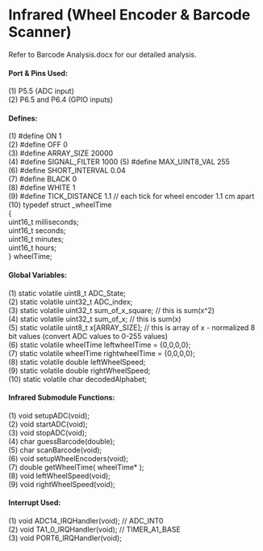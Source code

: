 # Infrared (Wheel Encoder & Barcode Scanner)
Refer to Barcode Analysis.docx for our detailed analysis.


#### Port & Pins Used:  
  
(1) P5.5           (ADC  input)    
(2) P6.5 and P6.4  (GPIO inputs)  


#### Defines:

(1) #define ON  1  
(2) #define OFF 0  
(3) #define ARRAY_SIZE      20000  
(4) #define SIGNAL_FILTER   1000 
(5) #define MAX_UINT8_VAL   255  
(6) #define SHORT_INTERVAL  0.04  
(7) #define BLACK           0  
(8) #define WHITE           1  
(9) #define TICK_DISTANCE   1.1    // each tick for wheel encoder 1.1 cm apart  
(10) typedef struct _wheelTime  
      {  
          uint16_t  milliseconds;  
          uint16_t       seconds;  
          uint16_t       minutes;  
          uint16_t         hours;  
      } wheelTime;  
  
  
#### Global Variables:  
  
(1) static volatile uint8_t   ADC_State;  
(2) static volatile uint32_t  ADC_index;  
(3) static volatile uint32_t  sum_of_x_square;   // this is sum(x^2)  
(4) static volatile uint32_t  sum_of_x;          // this is sum(x)  
(5) static volatile uint8_t   x[ARRAY_SIZE];     // this is array of x - normalized 8 bit values (convert ADC values to 0-255 values)  
(6) static volatile wheelTime leftwheelTime = {0,0,0,0};  
(7) static volatile wheelTime rightwheelTime = {0,0,0,0};  
(8) static volatile double    leftWheelSpeed;  
(9) static volatile double    rightWheelSpeed;  
(10) static volatile char     decodedAlphabet;  
  
  
#### Infrared Submodule Functions:  
  
(1) void setupADC(void);  
(2) void startADC(void);  
(3) void stopADC(void);  
(4) char guessBarcode(double);  
(5) char scanBarcode(void);  
(6) void setupWheelEncoders(void);  
(7) double getWheelTime( wheelTime* );  
(8) void leftWheelSpeed(void);  
(9) void rightWheelSpeed(void);  
  

#### Interrupt Used:  
  
(1) void ADC14_IRQHandler(void);   // ADC_INT0  
(2) void TA1_0_IRQHandler(void);   // TIMER_A1_BASE  
(3) void PORT6_IRQHandler(void);    
